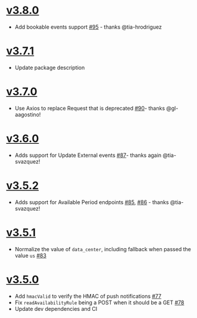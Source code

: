 # [v3.8.0]

* Add bookable events support [#95] - thanks @tia-hrodriguez

# [v3.7.1]

* Update package description

# [v3.7.0]

* Use Axios to replace Request that is deprecated [#90]- thanks @gl-aagostino!

# [v3.6.0]

* Adds support for Update External events [#87]- thanks again @tia-svazquez!

# [v3.5.2]

* Adds support for Available Period endpoints [#85], [#86] - thanks @tia-svazquez!

# [v3.5.1]

* Normalize the value of `data_center`, including fallback when passed the value `us` [#83]

# [v3.5.0]

* Add `hmacValid` to verify the HMAC of push notifications [#77]
* Fix `readAvailabilityRule` being a POST when it should be a GET [#78][#79]
* Update dev dependencies and CI


[v3.8.0]: https://github.com/cronofy/cronofy-node/releases/tag/v3.8.0
[v3.7.1]: https://github.com/cronofy/cronofy-node/releases/tag/v3.7.1
[v3.7.0]: https://github.com/cronofy/cronofy-node/releases/tag/v3.7.0
[v3.6.0]: https://github.com/cronofy/cronofy-node/releases/tag/v3.6.0
[v3.5.2]: https://github.com/cronofy/cronofy-node/releases/tag/v3.5.2
[v3.5.1]: https://github.com/cronofy/cronofy-node/releases/tag/v3.5.1
[v3.5.0]: https://github.com/cronofy/cronofy-node/releases/tag/v3.5.0

[#95]: https://github.com/cronofy/cronofy-node/pull/95
[#90]: https://github.com/cronofy/cronofy-node/pull/90
[#87]: https://github.com/cronofy/cronofy-node/pull/87
[#86]: https://github.com/cronofy/cronofy-node/pull/86
[#85]: https://github.com/cronofy/cronofy-node/pull/85
[#83]: https://github.com/cronofy/cronofy-node/pull/83
[#79]: https://github.com/cronofy/cronofy-node/pull/79
[#78]: https://github.com/cronofy/cronofy-node/issues/78
[#77]: https://github.com/cronofy/cronofy-node/pull/77

